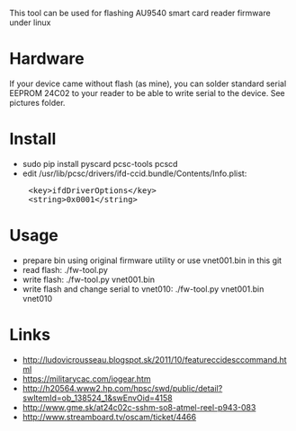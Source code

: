 This tool can be used for flashing AU9540 smart card reader firmware under linux

# Hardware

If your device came without flash (as mine), you can solder standard serial EEPROM 24C02 to your reader to be able to write serial to the device.
See pictures folder.

# Install

- sudo pip install pyscard pcsc-tools pcscd
- edit /usr/lib/pcsc/drivers/ifd-ccid.bundle/Contents/Info.plist:

<pre>
    &lt;key&gt;ifdDriverOptions&lt;/key&gt;
    &lt;string&gt;0x0001&lt;/string&gt; 
</pre>

# Usage

- prepare bin using original firmware utility or use vnet001.bin in this git
- read flash: ./fw-tool.py
- write flash: ./fw-tool.py vnet001.bin
- write flash and change serial to vnet010: ./fw-tool.py vnet001.bin vnet010

# Links

- http://ludovicrousseau.blogspot.sk/2011/10/featureccidesccommand.html
- https://militarycac.com/iogear.htm
- http://h20564.www2.hp.com/hpsc/swd/public/detail?swItemId=ob_138524_1&swEnvOid=4158
- http://www.gme.sk/at24c02c-sshm-so8-atmel-reel-p943-083
- http://www.streamboard.tv/oscam/ticket/4466

